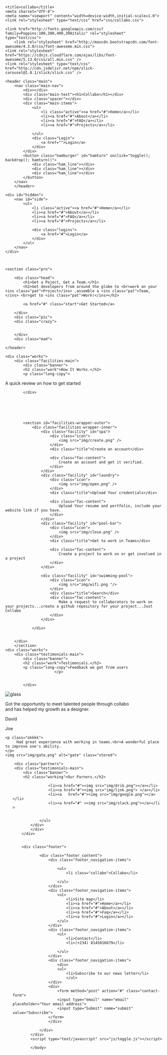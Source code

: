 <!DOCTYPE html>
<html lang="eng">
<head>

	<title>collabo</title>
	<meta charset="UTF-8">
	<meta name="viewport" content="width=device-width,initial-scale=1.0">
	<link rel="stylesheet" type="text/css" href="css/collabo.css">
	
	<link href="http://fonts.googleapis.com/css?family=Poppins:100,300,400,300italic" rel="stylesheet" type="text/css">
		<link rel="stylesheet" href="http://maxcdn.bootstrapcdn.com/font-awesome/4.3.0/css/font-awesome.min.css">
	<link rel="stylesheet" href="https://cdnjs.cloudflare.com/ajax/libs/font-awesome/5.13.0/css/all.min.css" />
	<link rel="stylesheet" type="text/css" href="http://cdn.jsdelivr.net/npm/slick-carousel@1.8.1/slick/slick.css" />
</head>
<body id="body">


	<header class="main">
		<nav class="main-nav">
			<div></div>
			<div class="main-text"><h1>Collabo</h1></div>
			<div class="spacer"></div>
			<div class="main-items">
				<ul>
					<li class="active"><a href="#">Home</a></li>
					<li><a href="#">About</a></li>
					<li><a href="#">FAQ</a></li>
					<li><a href="#">Projects</a></li>
					
				</ul>
				<div class="Login">
					<a href="">Login</a>
				</div>
			</div>
			<button class="hamburger" id="hamturn" onclick="toggle(); backdrop(); hamturn()">
				<div class="ham_line"></div>
				<div class="ham_line"></div>
				<div class="ham_line"></div>
			</button>
		</nav>
		</header>

	<div id="hidden">
		<nav id="side">
			<ul>
				<li class="active"><a href="#">Home</a></li>
				<li><a href="#">About</a></li>
				<li><a href="#">FAQ</a></li>
				<li><a href="#">Projects</a></li>
				
				<div class="logins">
					<a href="#">Login</a>
				</div>
			</ul>
		</nav>
	</div>
	

	
	<section class="pro">			

		<div class="head">
			<h1>Get a Poject, Get a Team.</h1>
			<h2>Get developers from around the globe to <br>work on your <ins class="pat">Project</ins> ,assemble a <ins class="pat">Team,</ins> <br>get to <ins class="pat">Work!</ins></h2>

			<a href="#" class="start">Get Started</a>

		</div>
		<div class="pic">
		<div class="crazy">


		</div>
		<div class="mad">
					
				
</section>


	</header>
	
	<div class="works">
		<div class="facilities-main">
			<div class="banner">
			<h2 class="work">How It Works.</h2>
			<p class="long-copy">
A quick review on how to get started</p>

				
			</div>
			
		
		



			<section id="facilities-wrapper-outer">
				<div class="facilities-wrapper-inner">
					<div class="facility" id="spa">
						<div class="icon">
							<img src="img/create.png" />
						</div>
						<div class="title">Create an account</div>

						<div class="fac-content">
							Create an account and get it verified.
						</div>
					</div>
					<div class="facility" id="laundry">
						<div class="icon">
							<img src="img/open.png" />
						</div>
						<div class="title">Upload Your credentials</div>

						<div class="fac-content">
							Upload Your resume and portfolio, include your website link if you have.
						</div>
					</div>
					<div class="facility" id="pool-bar">
						<div class="icon">
							<img src="img/close.png" />
						</div>
						<div class="title">Get to work in Teams</div>

						<div class="fac-content">
							Create a project to work on or get involved in a project
						</div>
					</div>

					<div class="facility" id="swimming-pool">
						<div class="icon">
							<img src="img/wifi.png "/>
						</div>
						<div class="title">Search</div>
						<div class="fac-content">
							Make a request to collaborators to work on your projects...create a github repository for your project...Just Collabo
						</div>
					</div>
				
				</div>

				
		</div>
		</section>
	<div class="works">
		<div class="testimonials-main">
			<div class="banner">
			<h2 class="work">Testimonials.</h2>
			<p class="long-copy">Feedback we got from users
                          </p>

				
			</div>
<div class="story">
	<img src="img/glass.png" alt="glass" class="store">
	<p class="okkk">
		Got the opportunity to meet talented people through collabo <br>and has helped my growth as a designer.
	</p>
	<div class="space"></div>
	<p class="second">David</p>
</div>
<div class="stories">
	<p class="first">Joe</p>
	<div class="space"></div>
	
	
	<p class="okkkk">
		 Had great experience with working in teams.<br>A wonderful place to improve one's ability.
	</p>
	<img src="img/gate.png" alt="gate" class="stored">
</div>
	</section>
	
		<div class="partners">
		<div class="testimonials-main">
			<div class="banner">
			<h2 class="working">Our Parners.</h2>
			

				
			
		
 <ul class="mainly">
			    	
			    	<li><a href="#"><img src="img/drib.png"></a></li>
			    	<li><a href="#"><img src="img/link.png"> </a></li>
			    	<li><a   href="#"><img src="img/google.png"></a></li>
			    	<li><a href="#" ><img src="img/slack.png"></a></li >

			    	
			    </ul>
			</div>
			</div>
		</div>

	
		<div class="footer">

				<div class="footer_content">
					<div class="footer_navigation-items">
						
						<ul>
							<li class="collabo">Collabo</li>
							
						</ul>
					</div>
					<div class="footer_navigation-items">
						<ul>
							<li>Site map</li>
							<li><a href="#">Home</a></li>
							<li><a href="#">About</a></li>
							<li><a href="#">Faq</a></li>
							<li><a href="#">Login</a></li>
						</ul>
					</div>
					<div class="footer_navigation-items">
						<ul>
							<li>Contact</li>
							<li>(+234) 8145016679</li>
							
						</ul>
					</div>
					<div class="footer_navigation-items">
						<div>
						<ul>
							<li>Subscribe to our news letter</li>
							</ul>
					</div>
					<div>
						<form method="post" action="#" class="contact-form">
						<input type="email" name="email" placeholder="Your email address">
						<input type="Submit" name="submit" value="Subscribe">
					</form>
					</div>

				</div>
			</div>
			<script type="text/javascript" src="js/toggle.js"></script>

			</body>
</html>